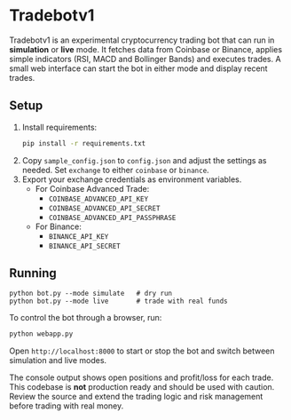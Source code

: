 # Tradebotv1

Tradebotv1 is an experimental cryptocurrency trading bot that can run in
**simulation** or **live** mode. It fetches data from Coinbase or
Binance, applies simple indicators (RSI, MACD and Bollinger Bands) and
executes trades. A small web interface can start the bot in either mode
and display recent trades.

## Setup

1. Install requirements:
   ```bash
   pip install -r requirements.txt
   ```
2. Copy `sample_config.json` to `config.json` and adjust the settings as
   needed. Set `exchange` to either `coinbase` or `binance`.
3. Export your exchange credentials as environment variables.
   - For Coinbase Advanced Trade:
     - `COINBASE_ADVANCED_API_KEY`
     - `COINBASE_ADVANCED_API_SECRET`
     - `COINBASE_ADVANCED_API_PASSPHRASE`
   - For Binance:
     - `BINANCE_API_KEY`
     - `BINANCE_API_SECRET`

## Running

```
python bot.py --mode simulate   # dry run
python bot.py --mode live       # trade with real funds
```

To control the bot through a browser, run:

```bash
python webapp.py
```

Open `http://localhost:8000` to start or stop the bot and switch
between simulation and live modes.

The console output shows open positions and profit/loss for each trade.
This codebase is **not** production ready and should be used with
caution. Review the source and extend the trading logic and risk
management before trading with real money.

